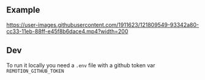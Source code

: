 
## Example

https://user-images.githubusercontent.com/1911623/121809549-93342a80-cc33-11eb-88ff-e45f8b6dace4.mp4?width=200


## Dev

To run it locally you need a `.env` file with a github token var `REMOTION_GITHUB_TOKEN`
